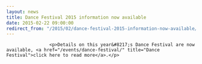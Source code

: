 ```yaml
---
layout: news
title: Dance Festival 2015 information now available
date: 2015-02-22 09:00:00
redirect_from: "/2015/02/dance-festival-2015-information-now-available/"
---
```

<section>

                    
                    <p>Details on this year&#8217;s Dance Festival are now available, <a href="/events/dance-festival/" title="Dance Festival">click here to read more</a>.</p>

                
</section>
